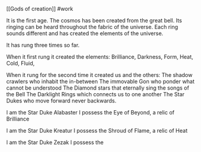 [[Gods of creation]]
#work 

It is the first age. The cosmos has been created from the great bell. Its ringing can be heard throughout the fabric of the universe. Each ring sounds different and has created the elements of the universe.

It has rung three times so far.

When it first rung it created the elements:
Brilliance, Darkness, Form, Heat, Cold, Fluid, 

When it rung for the second time it created us and the others:
The shadow crawlers who inhabit the in-between
The immovable Gon who ponder what cannot be understood
The Diamond stars that eternally sing the songs of the Bell
The Darklight Rings which connects us to one another
The Star Dukes who move forward never backwards.

I am the Star Duke Alabaster
I possess the Eye of Beyond, a relic of Brilliance

I am the Star Duke Kreatur
I possess the Shroud of Flame, a relic of Heat

I am the Star Duke Zezak
I possess the 